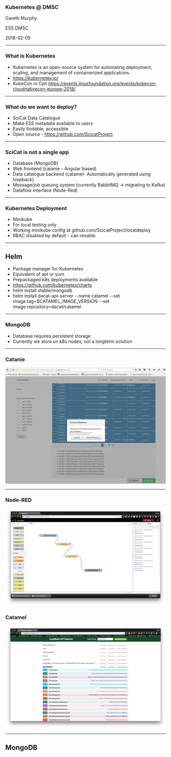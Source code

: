 ### Kubernetes @ DMSC


Gareth Murphy

ESS DMSC

2018-02-05

---

### What is Kubernetes

- Kubernetes is an open-source system for automating deployment, scaling, and management of containerized applications.
- https://kubernetes.io/
- KubeCon in Cph https://events.linuxfoundation.org/events/kubecon-cloudnativecon-europe-2018/

---

### What do we want to deploy?


- SciCat Data Catalogue
- Make ESS metadata available to users
- Easily findable, accessible
- Open source - https://github.com/ScicatProject

---
### SciCat is not a single app

- Database (MongoDB)
- Web frontend (catanie - Angular based)
- Data catalogue backend (catamel- Automatically generated using loopback)
- Message/job queuing system (currently RabbitMQ -> migrating to Kafka)
- Dataflow interface (Node-Red)


---

### Kubernetes Deployment



- Minikube
- For local testing only
- Working minikube config at github.com/ScicatProject/localdeploy
- RBAC disabled by default - can renable


---

## Helm

- Package manager for Kubernetes
- Equivalent of apt or yum
- Prepackaged k8s deployments available
- https://github.com/kubernetes/charts
- helm install stable/mongodb
- helm install dacat-api-server --name catamel  --set image.tag=$CATAMEL_IMAGE_VERSION --set image.repository=dacat/catamel





---

### MongoDB

- Database requires persistent storage
- Currently we store on k8s nodes, not a longterm solution






---

### Catanie

![nodered](assets/catanie.png)


---

### Node-RED

![nodered](assets/nodered.png)

### Catamel

![catamel](assets/catamel.png)

---

## MongoDB


